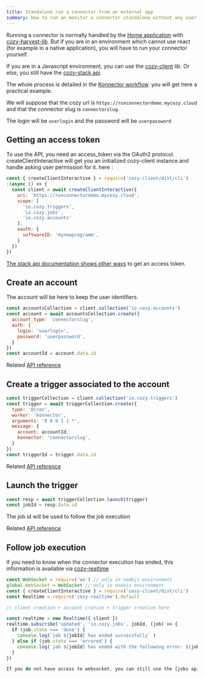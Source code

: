 ```yaml
---
title: Standalone run a connector from an external app
summary: How to run an monitor a connector standalone without any user setup
---
```


Running a connector is normally handled by the [Home application](https://github.com/cozy/cozy-home)
with [cozy-harvest-lib](https://github.com/cozy/cozy-libs/tree/master/packages/cozy-harvest-lib).
But if you are in an environment which cannot use react (for example in a native application), you will have to run your connector
yourself.

If you are in a Javascript environment, you can use the [cozy-client](/cozy-client/getting-started/) lib.
Or else, you still have the [cozy-stack api](/cozy-stack/#reference).

The whole process is detailed in the [Konnector workflow](/cozy-stack/konnectors-workflow/).
you will get here a practical example.

We will suppose that the cozy url is `https://runconnectordemo.mycozy.cloud` and that the
connector slug is `connectorslug`.

The login will be `userlogin` and the password will be `userpassword`

## Getting an access token

To use the API, you need an access_token via the OAuth2 protocol. createClientInteractive will get
you an initialized cozy-client instance and handle asking user permission for it.
here :

```javascript
const { createClientInteractive } = require('cozy-client/dist/cli')
;(async () => {
  const client = await createClientInteractive({
    uri: 'https://runconnectordemo.mycozy.cloud',
    scope: [
      'io.cozy.triggers',
      'io.cozy.jobs',
      'io.cozy.accounts'
    ],
    oauth: {
      softwareID: 'mynewprogramm',
    }
  })
})
```

[The stack api documentation shows other ways](/cozy-stack/auth/#how-to-register-the-application_1)
to get an access token.

## Create an account

The account will be here to keep the user identifiers.

```javascript
const accountsCollection = client.collection('io.cozy.accounts')
const account = await accountsCollection.create({
  account_type: 'connectorslug',
  auth: {
    login: 'userlogin',
    password: 'userpassword',
  }
})
const accountId = account.data.id
```

Related [API reference](/cozy-stack/data-system/#create-a-document)

## Create a trigger associated to the account

```javascript
const triggerCollection = client.collection('io.cozy.triggers')
const trigger = await triggerCollection.create({
  type: '@cron',
  worker: 'konnector',
  arguments: '0 0 0 1 1 *',
  message: {
    account: accountId,
    konnector: 'connectorslug',
  }
})
const triggerId = trigger.data.id
```

Related [API reference](/cozy-stack/jobs/#triggers)

## Launch the trigger

```javascript
const resp = await triggerCollection.launch(trigger)
const jobId = resp.data.id
```

The job id will be used to follow the job execution

Related [API reference](/cozy-stack/jobs/#triggers)

## Follow job execution

If you need to know when the connector execution has ended, this information is available via
[cozy-realtime](/cozy-realtime/)


```javascript
const WebSocket = require('ws') // only in nodejs environment
global.WebSocket = WebSocket // only in nodejs environment
const { createClientInteractive } = require('cozy-client/dist/cli')
const Realtime = require('cozy-realtime').default

// client creation + account cration + trigger creation here

const realtime = new Realtime({ client })
realtime.subscribe('updated', 'io.cozy.jobs', jobId, (job) => {
  if (job.state === 'done') {
    console.log(`job ${jobId} has ended successfully` )
  } else if (job.state === 'errored') {
    console.log(`job ${jobId} has ended with the following error: ${job.error}` )
  }
})

If you do not have access to websocket, you can still use the [jobs api](/cozy-stack/jobs/#get-jobsjob-id) to poll the job state
